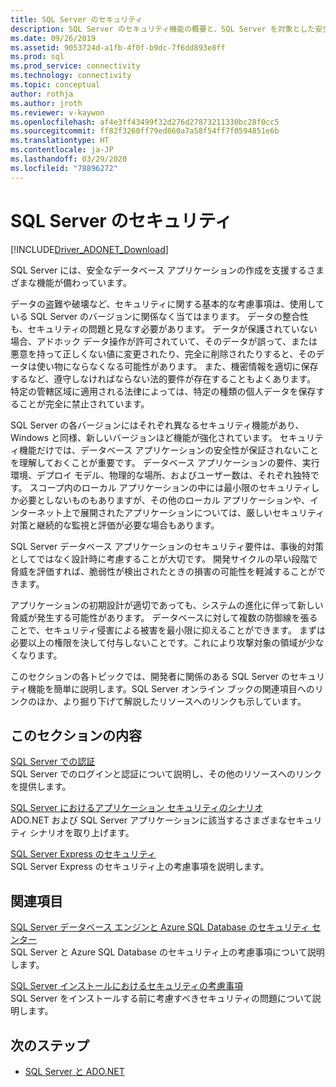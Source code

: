 ```yaml
---
title: SQL Server のセキュリティ
description: SQL Server のセキュリティ機能の概要と、SQL Server を対象とした安全な ADO.NET アプリケーションを作成するためのアプリケーション シナリオについて説明します。
ms.date: 09/26/2019
ms.assetid: 9053724d-a1fb-4f0f-b9dc-7f6dd893e8ff
ms.prod: sql
ms.prod_service: connectivity
ms.technology: connectivity
ms.topic: conceptual
author: rothja
ms.author: jroth
ms.reviewer: v-kaywon
ms.openlocfilehash: af4e3ff43499f32d276d27873211330bc28f0cc5
ms.sourcegitcommit: ff82f3260ff79ed860a7a58f54ff7f0594851e6b
ms.translationtype: HT
ms.contentlocale: ja-JP
ms.lasthandoff: 03/29/2020
ms.locfileid: "78896272"
---
```

# <a name="sql-server-security"></a>SQL Server のセキュリティ

[!INCLUDE[Driver_ADONET_Download](../../../includes/driver_adonet_download.md)]

SQL Server には、安全なデータベース アプリケーションの作成を支援するさまざまな機能が備わっています。  
  
データの盗難や破壊など、セキュリティに関する基本的な考慮事項は、使用している SQL Server のバージョンに関係なく当てはまります。 データの整合性も、セキュリティの問題と見なす必要があります。 データが保護されていない場合、アドホック データ操作が許可されていて、そのデータが誤って、または悪意を持って正しくない値に変更されたり、完全に削除されたりすると、そのデータは使い物にならなくなる可能性があります。 また、機密情報を適切に保存するなど、遵守しなければならない法的要件が存在することもよくあります。 特定の管轄区域に適用される法律によっては、特定の種類の個人データを保存することが完全に禁止されています。  
  
SQL Server の各バージョンにはそれぞれ異なるセキュリティ機能があり、Windows と同様、新しいバージョンほど機能が強化されています。 セキュリティ機能だけでは、データベース アプリケーションの安全性が保証されないことを理解しておくことが重要です。 データベース アプリケーションの要件、実行環境、デプロイ モデル、物理的な場所、およびユーザー数は、それぞれ独特です。 スコープ内のローカル アプリケーションの中には最小限のセキュリティしか必要としないものもありますが、その他のローカル アプリケーションや、インターネット上で展開されたアプリケーションについては、厳しいセキュリティ対策と継続的な監視と評価が必要な場合もあります。  
  
SQL Server データベース アプリケーションのセキュリティ要件は、事後的対策としてではなく設計時に考慮することが大切です。 開発サイクルの早い段階で脅威を評価すれば、脆弱性が検出されたときの損害の可能性を軽減することができます。  
  
アプリケーションの初期設計が適切であっても、システムの進化に伴って新しい脅威が発生する可能性があります。 データベースに対して複数の防御線を張ることで、セキュリティ侵害による被害を最小限に抑えることができます。 まずは必要以上の権限を決して付与しないことです。これにより攻撃対象の領域が少なくなります。  
  
このセクションの各トピックでは、開発者に関係のある SQL Server のセキュリティ機能を簡単に説明します。SQL Server オンライン ブックの関連項目へのリンクのほか、より掘り下げて解説したリソースへのリンクも示しています。  
  
## <a name="in-this-section"></a>このセクションの内容  
[SQL Server での認証](authentication-sql-server.md)  
SQL Server でのログインと認証について説明し、その他のリソースへのリンクを提供します。 
  
[SQL Server におけるアプリケーション セキュリティのシナリオ](application-security-scenarios-sql-server.md)  
ADO.NET および SQL Server アプリケーションに該当するさまざまなセキュリティ シナリオを取り上げます。  
  
[SQL Server Express のセキュリティ](sql-server-express-security.md)  
SQL Server Express のセキュリティ上の考慮事項を説明します。  
  
## <a name="related-sections"></a>関連項目  
[SQL Server データベース エンジンと Azure SQL Database のセキュリティ センター](../../../relational-databases/security/security-center-for-sql-server-database-engine-and-azure-sql-database.md)  
SQL Server と Azure SQL Database のセキュリティ上の考慮事項について説明します。

[SQL Server インストールにおけるセキュリティの考慮事項](../../../sql-server/install/security-considerations-for-a-sql-server-installation.md)  
SQL Server をインストールする前に考慮すべきセキュリティの問題について説明します。

## <a name="next-steps"></a>次のステップ
- [SQL Server と ADO.NET](index.md)

